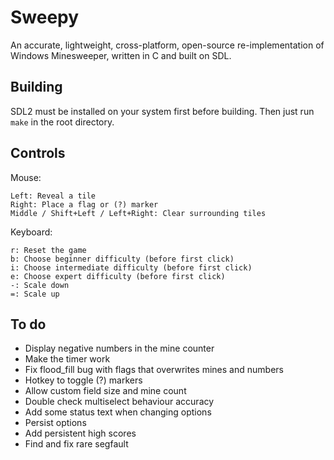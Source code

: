 # Sweepy

An accurate, lightweight, cross-platform, open-source re-implementation of Windows Minesweeper, written in C and built on SDL.

## Building

SDL2 must be installed on your system first before building. Then just run `make` in the root directory.

## Controls
Mouse:
```
Left: Reveal a tile
Right: Place a flag or (?) marker
Middle / Shift+Left / Left+Right: Clear surrounding tiles
```
Keyboard:
```
r: Reset the game
b: Choose beginner difficulty (before first click)
i: Choose intermediate difficulty (before first click)
e: Choose expert difficulty (before first click)
-: Scale down
=: Scale up
```

## To do
* Display negative numbers in the mine counter
* Make the timer work
* Fix flood_fill bug with flags that overwrites mines and numbers
* Hotkey to toggle (?) markers
* Allow custom field size and mine count
* Double check multiselect behaviour accuracy
* Add some status text when changing options
* Persist options
* Add persistent high scores
* Find and fix rare segfault
